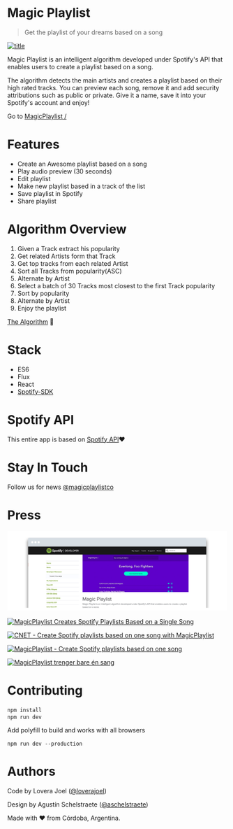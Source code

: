 # Magic Playlist

> Get the playlist of your dreams based on a song

[![title](https://raw.githubusercontent.com/loverajoel/magicplaylist/master/app/img/title-github.jpg)](http://magicplaylist.co/)

Magic Playlist is an intelligent algorithm developed under Spotify's API that enables users to create a playlist based on a song.

The algorithm detects the main artists and creates a playlist based on their high rated tracks. You can preview each song, remove it and add security attributions such as public or private. Give it a name, save it into your Spotify's account and enjoy!

Go to [MagicPlaylist /](http://magicplaylist.co/)

# Features
- Create an Awesome playlist based on a song
- Play audio preview (30 seconds)
- Edit playlist
- Make new playlist based in a track of the list
- Save playlist in Spotify
- Share playlist

# Algorithm Overview
1. Given a Track extract his popularity
2. Get related Artists form that Track
3. Get top tracks from each related Artist
4. Sort all Tracks from popularity(ASC)
5. Alternate by Artist
6. Select a batch of 30 Tracks most closest to the first Track popularity
7. Sort by popularity
8. Alternate by Artist
9. Enjoy the playlist

[The Algorithm](https://github.com/loverajoel/magicplaylist/blob/master/app/js/core/Magic.js) :star2: 

# Stack
- ES6
- Flux
- React
- [Spotify-SDK](https://github.com/loverajoel/spotify-sdk)

# Spotify API

This entire app is based on [Spotify API](https://developer.spotify.com/web-api/):heart:

# Stay In Touch

Follow us for news [@magicplaylistco](https://twitter.com/magicplaylistco)

# Press

[![MagicPlaylist](https://raw.githubusercontent.com/loverajoel/magicplaylist/master/app/img/press-spotify.jpg)](https://developer.spotify.com/showcase/item/magic-playlist/)

[![MagicPlaylist Creates Spotify Playlists Based on a Single Song](https://raw.githubusercontent.com/loverajoel/magicplaylist/master/app/img/press-lifehack.jpg)](http://lifehacker.com/magicplaylist-creates-spotify-playlists-based-on-a-sing-1739415795)

[![CNET - Create Spotify playlists based on one song with MagicPlaylist](https://raw.githubusercontent.com/loverajoel/magicplaylist/master/app/img/press-cnet.jpg)](http://www.cnet.com/how-to/create-spotify-playlists-based-on-one-song-with-magicplaylist/)

[![MagicPlaylist - Create Spotify playlists based on one song](https://raw.githubusercontent.com/loverajoel/magicplaylist/master/app/img/press-ph.jpg)](https://www.producthunt.com/tech/magic-playlist/)

[![MagicPlaylist trenger bare én sang](https://raw.githubusercontent.com/loverajoel/magicplaylist/master/app/img/press-dnet.jpg)](http://www.dinside.no/935094/magicplaylist-trenger-bare-n-sang)

# Contributing


```
npm install
npm run dev

```

Add polyfill to build and works with all browsers
```
npm run dev --production
```
# Authors

Code by Lovera Joel ([@loverajoel](https://twitter.com/loverajoel))

Design by Agustín Schelstraete ([@aschelstraete](https://twitter.com/aschelstraete))


Made with :heart: from Córdoba, Argentina.
